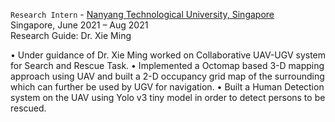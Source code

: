 `Research Intern` - [Nanyang Technological University, Singapore](https://pranay-junare.github.io/) \
Singapore, June 2021 – Aug 2021 \
Research Guide: Dr. Xie Ming

• Under guidance of Dr. Xie Ming worked on Collaborative UAV-UGV system for Search and Rescue Task. • Implemented a Octomap based 3-D mapping approach using UAV and built a 2-D occupancy grid map of the surrounding which can further be used by UGV for navigation. • Built a Human Detection system on the UAV using Yolo v3 tiny model in order to detect persons to be rescued. 
